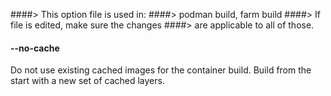 ####> This option file is used in:
####>   podman build, farm build
####> If file is edited, make sure the changes
####> are applicable to all of those.
#### **--no-cache**

Do not use existing cached images for the container build. Build from the start with a new set of cached layers.
